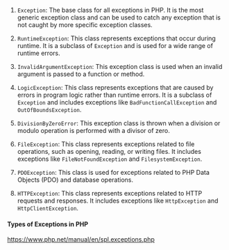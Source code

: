 1. `Exception`: The base class for all exceptions in PHP. It is the most generic exception class and can be used to catch any exception that is not caught by more specific exception classes.

2. `RuntimeException`: This class represents exceptions that occur during runtime. It is a subclass of `Exception` and is used for a wide range of runtime errors.

3. `InvalidArgumentException`: This exception class is used when an invalid argument is passed to a function or method.

4. `LogicException`: This class represents exceptions that are caused by errors in program logic rather than runtime errors. It is a subclass of `Exception` and includes exceptions like `BadFunctionCallException` and `OutOfBoundsException`.

5. `DivisionByZeroError`: This exception class is thrown when a division or modulo operation is performed with a divisor of zero.

6. `FileException`: This class represents exceptions related to file operations, such as opening, reading, or writing files. It includes exceptions like `FileNotFoundException` and `FilesystemException`.

7. `PDOException`: This class is used for exceptions related to PHP Data Objects (PDO) and database operations.

8. `HTTPException`: This class represents exceptions related to HTTP requests and responses. It includes exceptions like `HttpException` and `HttpClientException`.

#### Types of Exceptions in PHP
 https://www.php.net/manual/en/spl.exceptions.php

